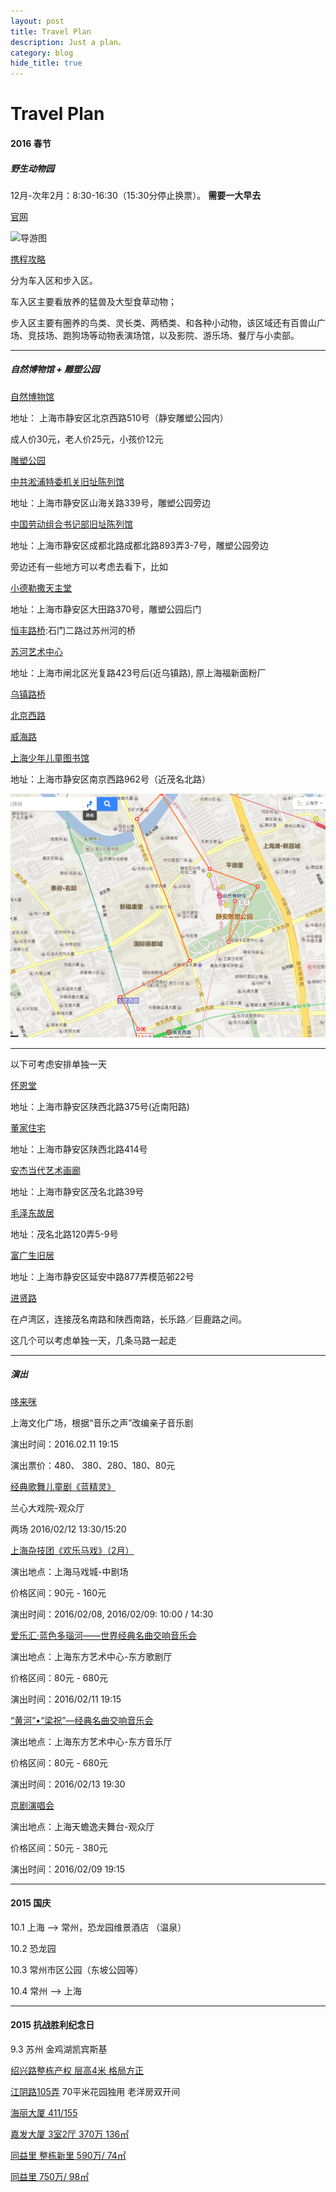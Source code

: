 ```yaml
---
layout: post
title: Travel Plan
description: Just a plan。
category: blog
hide_title: true
---
```


Travel Plan
=======

#### 2016 春节

##### 野生动物园

12月-次年2月：8:30-16:30（15:30分停止换票）。 <strong>需要一大早去</strong>

[官网](http://www.shwzoo.com/)

![导游图](http://www.shwzoo.com/imageRepository/5553e59c-fca4-4f48-b629-e05ec32f7e3f.jpg)

[携程攻略](http://you.ctrip.com/sight/shanghai2/758.html#ctm_ref=www_hp_bs_lst)

分为车入区和步入区。

车入区主要看放养的猛兽及大型食草动物；

步入区主要有圈养的鸟类、灵长类、两栖类、和各种小动物，该区域还有百兽山广场、竞技场、跑狗场等动物表演场馆，以及影院、游乐场、餐厅与小卖部。

-------------

##### 自然博物馆 + 雕塑公园

[自然博物馆](http://you.ctrip.com/sight/shanghai2/5646.html)

地址： 上海市静安区北京西路510号（静安雕塑公园内）

成人价30元，老人价25元，小孩价12元

[雕塑公园](http://you.ctrip.com/sight/shanghai2/111287.html)

[中共淞浦特委机关旧址陈列馆](http://you.ctrip.com/sight/shanghai2/1478322.html)

地址：上海市静安区山海关路339号，雕塑公园旁边

[中国劳动组合书记部旧址陈列馆](http://you.ctrip.com/sight/shanghai2/1417011.html)

地址：上海市静安区成都北路成都北路893弄3-7号，雕塑公园旁边


旁边还有一些地方可以考虑去看下，比如

[小德勒撒天主堂](http://you.ctrip.com/sight/shanghai2/1478312.html)

地址：上海市静安区大田路370号，雕塑公园后门

[恒丰路桥]():石门二路过苏州河的桥

[苏河艺术中心](http://you.ctrip.com/sight/shanghai2/110785.html)

地址：上海市闸北区光复路423号后(近乌镇路), 原上海福新面粉厂

[乌镇路桥](http://you.ctrip.com/sight/shanghai2/1712652.html)

[北京西路](http://you.ctrip.com/sight/shanghai2/144180.html)

[威海路](http://you.ctrip.com/sight/shanghai2/1416578.html)


[上海少年儿童图书馆](http://you.ctrip.com/sight/shanghai2/110640.html)

地址：上海市静安区南京西路962号（近茂名北路）

![自然博物馆当天地图](/images/tp/map-bowuguan.png)

--------

以下可考虑安排单独一天

[怀恩堂](http://you.ctrip.com/sight/shanghai2/143959.html)

地址：上海市静安区陕西北路375号(近南阳路)

[董家住宅](http://you.ctrip.com/sight/shanghai2/1416528.html)

地址：上海市静安区陕西北路414号

[安杰当代艺术画廊](http://you.ctrip.com/sight/shanghai2/110881.html)

地址：上海市静安区茂名北路39号

[毛泽东故居](http://you.ctrip.com/sight/shanghai2/64834.html)

地址：茂名北路120弄5-9号

[富广生旧居](http://you.ctrip.com/sight/shanghai2/1484172.html)

地址：上海市静安区延安中路877弄模范邨22号

[进贤路](http://you.ctrip.com/sight/shanghai2/143956.html)

在卢湾区，连接茂名南路和陕西南路，长乐路／巨鹿路之间。

这几个可以考虑单独一天，几条马路一起走

----



##### 演出

[哆来咪](http://www.shculturesquare.com/program.aspx?programId=8999)

上海文化广场，根据“音乐之声”改编亲子音乐剧

演出时间：2016.02.11 19:15

演出票价：480、 380、280、180、80元

[经典歌舞儿童剧《蓝精灵》](http://www.culture.sh.cn/concertDetail.action?projectCode=P0001098&language=zh)

兰心大戏院-观众厅

两场 2016/02/12 13:30/15:20

[上海杂技团《欢乐马戏》（2月）](http://www.culture.sh.cn/concertDetail.action?projectCode=P0001083&language=zh)

演出地点：上海马戏城-中剧场 

价格区间：90元 - 160元   

演出时间：2016/02/08, 2016/02/09:  10:00 / 14:30

[爱乐汇·蓝色多瑙河——世界经典名曲交响音乐会](http://www.culture.sh.cn/concertDetail.action?projectCode=P0001004&language=zh)

演出地点：上海东方艺术中心-东方歌剧厅 

价格区间：80元 - 680元   

演出时间：2016/02/11 19:15 

[“黄河”•“梁祝”—经典名曲交响音乐会](http://www.culture.sh.cn/concertDetail.action?projectCode=P0001003&language=zh)

演出地点：上海东方艺术中心-东方音乐厅 

价格区间：80元 - 680元   

演出时间：2016/02/13 19:30 


[京剧演唱会](http://www.culture.sh.cn/concertDetail.action?projectCode=P0001142&language=zh)

演出地点：上海天蟾逸夫舞台-观众厅

价格区间：50元 - 380元   

演出时间：2016/02/09 19:15 

--------------------

#### 2015 国庆

10.1    上海 --> 常州，恐龙园维景酒店 （温泉）
 
10.2    恐龙园       

10.3    常州市区公园（东坡公园等）

10.4    常州 --> 上海

------------------

#### 2015 抗战胜利纪念日

9.3 苏州 金鸡湖凯宾斯基



[绍兴路整栋产权 层高4米 格局方正](http://sh.lianjia.com/ershoufang/SH0000740622.html)

[江阴路105弄](http://sh.lianjia.com/ershoufang/SH0000465359.html)
70平米花园独用 老洋房双开间 


[海丽大厦 411/155](http://sh.lianjia.com/ershoufang/SH0000751959.html)


[嘉发大厦 3室2厅 370万 136㎡](http://sh.lianjia.com/ershoufang/SH0001338132.html)


[同益里 整栋新里 590万/ 74㎡](http://sh.lianjia.com/ershoufang/SH0001077186.html)

[同益里 750万/ 98㎡](http://sh.lianjia.com/ershoufang/SH0001096468.html)


